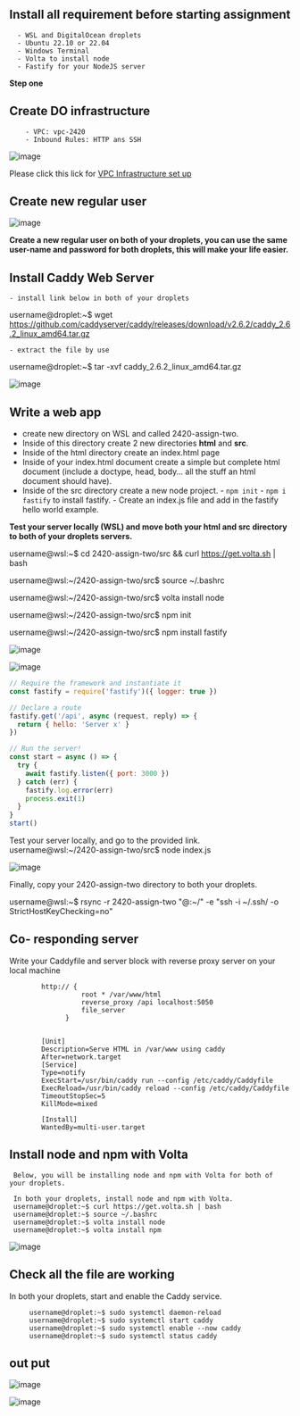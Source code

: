 ## Install all requirement before starting assignment
      - WSL and DigitalOcean droplets
      - Ubuntu 22.10 or 22.04
      - Windows Terminal
      - Volta to install node
      - Fastify for your NodeJS server
      
**Step one**

## Create DO infrastructure
        - VPC: vpc-2420
        - Inbound Rules: HTTP ans SSH

![image](https://user-images.githubusercontent.com/59521385/205427992-af24d34c-93b2-459c-8ba8-b768a1bf1979.png)

   Please click this lick for [VPC Infrastructure set up](https://vimeo.com/775412708/4a219b37e7)
## Create new regular user

![image](https://user-images.githubusercontent.com/59521385/205428145-5ba57a68-5155-4cd6-a810-d2dacd9226a4.png)

  **Create a new regular user on both of your droplets, you can use the same user-name and     password for both droplets, this will make your life easier.**
 ## Install Caddy Web Server
    - install link below in both of your droplets
   
username@droplet:~$ wget https://github.com/caddyserver/caddy/releases/download/v2.6.2/caddy_2.6.2_linux_amd64.tar.gz

    - extract the file by use 
  username@droplet:~$ tar -xvf caddy_2.6.2_linux_amd64.tar.gz  

![image](https://user-images.githubusercontent.com/59521385/205428288-92516da8-86bf-4a25-b1ce-a0610f3ca710.png)

## Write a web app
   - create new directory on WSL and called 2420-assign-two. 
   - Inside of this directory create 2 new directories **html** and **src**.
   - Inside of the html directory create an index.html page
   - Inside of your index.html document create a simple but complete html document 
     (include a doctype, head, body… all the stuff an html document should have).
   - Inside of the src directory create a new node project.
         - `npm init` 
         - `npm i fastify` to install fastify.
         - Create an index.js file and add in the fastify hello world example.

**Test your server locally (WSL) and move both your html and src directory to both of your droplets servers.**

username@wsl:~$ cd 2420-assign-two/src && curl https://get.volta.sh | bash

username@wsl:~/2420-assign-two/src$ source ~/.bashrc

username@wsl:~/2420-assign-two/src$ volta install node

username@wsl:~/2420-assign-two/src$ npm init

username@wsl:~/2420-assign-two/src$ npm install fastify


![image](https://user-images.githubusercontent.com/59521385/205428737-a38c895a-ae92-4a19-9e34-b72518507a22.png)

![image](https://user-images.githubusercontent.com/59521385/205428784-e4fba462-16e0-45da-8162-b45942e2956f.png)


```jsx
// Require the framework and instantiate it
const fastify = require('fastify')({ logger: true })

// Declare a route
fastify.get('/api', async (request, reply) => {
  return { hello: 'Server x' }
})

// Run the server!
const start = async () => {
  try {
    await fastify.listen({ port: 3000 })
  } catch (err) {
    fastify.log.error(err)
    process.exit(1)
  }
}
start()
```
   Test your server locally, and go to the provided link.
   username@wsl:~/2420-assign-two/src$ node index.js

![image](https://user-images.githubusercontent.com/59521385/205429015-a498dbd0-a0c0-49ea-a16c-e3edf052589e.png)

   Finally, copy your 2420-assign-two directory to both your droplets.
   
username@wsl:~$ rsync -r 2420-assign-two "<username>@<droplet-ip>:~/" -e "ssh -i ~/.ssh/<sshkey-name> -o StrictHostKeyChecking=no"

## Co- responding server
   Write your Caddyfile and server block with reverse proxy server on your local machine
            
            http:// {
                      root * /var/www/html
                      reverse_proxy /api localhost:5050
                      file_server
                  }


            [Unit]
            Description=Serve HTML in /var/www using caddy
            After=network.target
            [Service]
            Type=notify
            ExecStart=/usr/bin/caddy run --config /etc/caddy/Caddyfile
            ExecReload=/usr/bin/caddy reload --config /etc/caddy/Caddyfile
            TimeoutStopSec=5
            KillMode=mixed

            [Install]
            WantedBy=multi-user.target

## Install node and npm with Volta
     Below, you will be installing node and npm with Volta for both of your droplets.

     In both your droplets, install node and npm with Volta.
     username@droplet:~$ curl https://get.volta.sh | bash
     username@droplet:~$ source ~/.bashrc
     username@droplet:~$ volta install node
     username@droplet:~$ volta install npm
      
![image](https://user-images.githubusercontent.com/59521385/205429833-ca1cacb8-94c6-4b73-887d-fbc4f0637b46.png)

## Check all the file are working
   In both your droplets, start and enable the Caddy service.
      
         username@droplet:~$ sudo systemctl daemon-reload
         username@droplet:~$ sudo systemctl start caddy
         username@droplet:~$ sudo systemctl enable --now caddy
         username@droplet:~$ sudo systemctl status caddy

  ## out put
 
![image](https://user-images.githubusercontent.com/59521385/205430002-2699e5c5-2f56-4d1b-bcdf-487be15ad712.png)
      
![image](https://user-images.githubusercontent.com/59521385/205430029-2d583a99-18bc-4cc2-80ef-51b81c20d494.png)

